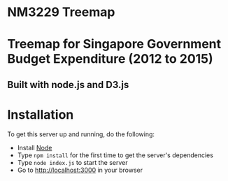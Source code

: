 NM3229 Treemap
=======

# Treemap for Singapore Government Budget Expenditure (2012 to 2015)
## Built with node.js and D3.js

# Installation

To get this server up and running, do the following:

* Install [Node](http://nodejs.org)
* Type `npm install` for the first time to get the server's dependencies
* Type `node index.js` to start the server
* Go to [http://localhost:3000](http://localhost:3000) in your browser
